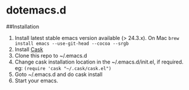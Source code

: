 dotemacs.d
==========

##Installation

1. Install latest stable emacs version available (> 24.3.x). On Mac ```brew install emacs --use-git-head --cocoa --srgb```
1. Install [Cask](https://github.com/cask/cask)
1. Clone this repo to ~/.emacs.d
1. Change cask installation location in the ~/.emacs.d/init.el, if required. eg: ```(require 'cask "~/.cask/cask.el")```
1. Goto ~/.emacs.d and do cask install
1. Start your emacs.
